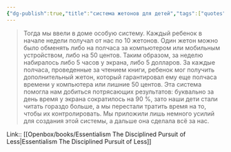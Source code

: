 ```yaml
---
{"dg-publish":true,"title":"система жетонов для детей","tags":["quotes"],"date":"2023-12-03T13:22:45+03:00","modified_at":"2023-12-13T10:41:13+03:00","alias":"система жетонов для детей","dg-path":"/quotes/202312031322.md","permalink":"/quotes/202312031322/","dgPassFrontmatter":true}
---
```



> Тогда мы ввели в доме особую систему. Каждый ребенок в начале недели получал от нас по 10 жетонов. Один жетон можно было обменять либо на полчаса за компьютером или мобильным устройством, либо на 50 центов. Таким образом, за неделю набиралось либо 5 часов у экрана, либо 5 долларов. За каждые полчаса, проведенные за чтением книги, ребенок мог получить дополнительный жетон, который гарантировал ему еще полчаса времени у компьютера или лишние 50 центов. Эта система помогла нам добиться потрясающих результатов: буквально за день время у экрана сократилось на 90 %, зато наши дети стали читать гораздо больше, а мы перестали тратить время на то, чтобы их контролировать. Мы приложили лишь немного усилий для создания этой системы, а дальше она сделала всё за нас.

Link:: [[Openbox/books/Essentialism The Disciplined Pursuit of Less\|Essentialism The Disciplined Pursuit of Less]]

